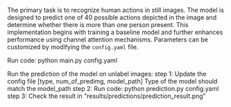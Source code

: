The primary task is to recognize human actions in still images. The model is designed to predict one of 40 possible actions depicted in the image and determine whether there is more than one person present. This implementation begins with training a baseline model and further enhances performance using channel attention mechanisms. Parameters can be customized by modifying the `config.yaml` file.

Run code:
    python main.py config.yaml

Run the prediction of the model on unlabel images:
    step 1: 
        Update the config file [type, num_of_predimg, model_path]
        Type of the model should match the model_path
    step 2: 
        Run code: python prediction.py config.yaml
    step 3: 
        Check the result in "results/predictions/prediction_result.png"